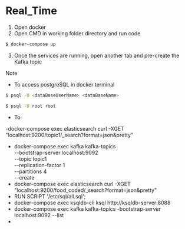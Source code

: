 # Real_Time
1. Open docker
2. Open CMD in working folder directory and run code
```sh
$ docker-compose up
```
3. Once the services are running, open another tab and pre-create the Kafka topic


Note
- To access postgreSQL in docker terminal
```sh
$ psql -U <dataBaseUserName> <dataBaseName>
```
```sh
$ psql -U root root
```
- To 

-docker-compose exec elasticsearch curl -XGET "localhost:9200/topic1/_search?format=json&pretty"
- docker-compose exec kafka kafka-topics \
    --bootstrap-server localhost:9092 \
    --topic topic1 \
    --replication-factor 1 \
    --partitions 4 \
    --create
 - docker-compose exec elasticsearch curl -XGET "localhost:9200/food_coded/_search?format=json&pretty"
 -  RUN SCRIPT '/etc/sql/all.sql';
 -  docker-compose exec ksqldb-cli  ksql http://ksqldb-server:8088
 - docker-compose exec kafka kafka-topics -bootstrap-server localhost:9092 --list
 -  
